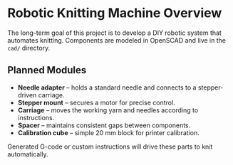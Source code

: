 # Robotic Knitting Machine Overview

The long-term goal of this project is to develop a DIY robotic system that automates knitting. Components are modeled in OpenSCAD and live in the `cad/` directory.

## Planned Modules
- **Needle adapter** – holds a standard needle and connects to a stepper-driven carriage.
- **Stepper mount** – secures a motor for precise control.
- **Carriage** – moves the working yarn and needles according to instructions.
- **Spacer** – maintains consistent gaps between components.
- **Calibration cube** – simple 20 mm block for printer calibration.

Generated G-code or custom instructions will drive these parts to knit automatically.
